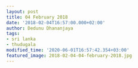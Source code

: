 ```yaml
---
layout: post
title: 04 February 2018
date: '2018-02-04T16:57:00.000+02:00'
author: Dedunu Dhananjaya
tags:
- sri lanka
- thudugala
modified_time: '2020-06-01T16:57:42.354+03:00'
featured_image: 2018-02-04-04-february-2018.jpg
---
```

